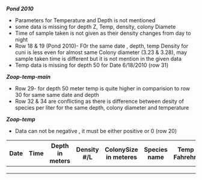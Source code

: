 _**Pond 2010**_

* Parameters for Temperature and Depth is not mentioned
* some data is missing for depth Z, Temp, density, colony Diamete
* Time of sample taken is not given as their density changes from day to night
* Row 18 & 19 (Pond 2010)- F0r the same date , depth, temp Density for cuni is less even for almost same Colony diameter (3.23 & 3.28), may sample taken time is different but it is not mention in the given data
* Temp data is missing for depth 50 for Date 6/18/2010 (row 31)


**_Zoop-temp-main_**

* Row 29- for depth 50 meter temp is quite higher in comparision to row 30 for same same date and depth
* Row 32 & 34 are conflicting as there is difference between desity of species per liter for the same depth, colony diameter and temperature


**_Zoop-temp_**

* Data can not be negative , it must be either positive or 0 (row 20)








| Date | Time | Depth in meters | Density #/L | ColonySize in meteres | Species name | Temp in Fahrehneit |
|------|------|-----------------|----------   |-----------------      |------------  |------------------- |
|      |      |                 |             |                       |              |                    |
|      |      |                 |             |                       |              |                    |
|      |      |                 |             |                       |              |                    |
